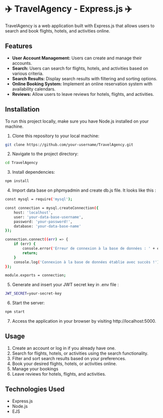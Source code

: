 # ✈️ TravelAgency - Express.js ✈️

TravelAgency is a web application built with Express.js that allows users to search and book flights, hotels, and activities online.

## Features

- **User Account Management:** Users can create and manage their accounts.
- **Search:** Users can search for flights, hotels, and activities based on various criteria.
- **Search Results:** Display search results with filtering and sorting options.
- **Online Booking System:** Implement an online reservation system with availability calendars.
- **Reviews:** Allow users to leave reviews for hotels, flights, and activities.

## Installation

To run this project locally, make sure you have Node.js installed on your machine.

1. Clone this repository to your local machine:

```bash
git clone https://github.com/your-username/TravelAgency.git
```

2. Navigate to the project directory:

```bash
cd TravelAgency
```

3. Install dependencies:

```bash
npm install
```

4. Import data base on phpmyadmin and create db.js file. It looks like this : 
```bash
const mysql = require('mysql');

const connection = mysql.createConnection({
    host: 'localhost', 
    user: 'your-data-base-username', 
    password: 'your-password!', 
    database: 'your-data-base-name' 
});

connection.connect((err) => {
    if (err) {
        console.error('Erreur de connexion à la base de données : ' + err.stack);
        return;
    }
    console.log('Connexion à la base de données établie avec succès !');
});

module.exports = connection;
```

5. Generate and insert your JWT secret key in .env file : 

```bash
JWT_SECRET=your-secret-key
```

6. Start the server:

```bash
npm start
```

7. Access the application in your browser by visiting http://localhost:5000.

## Usage

1. Create an account or log in if you already have one.
2. Search for flights, hotels, or activities using the search functionality.
3. Filter and sort search results based on your preferences.
4. Book your desired flights, hotels, or activities online.
5. Manage your bookings
6. Leave reviews for hotels, flights, and activities.

## Technologies Used

- Express.js
- Node.js
- EJS


